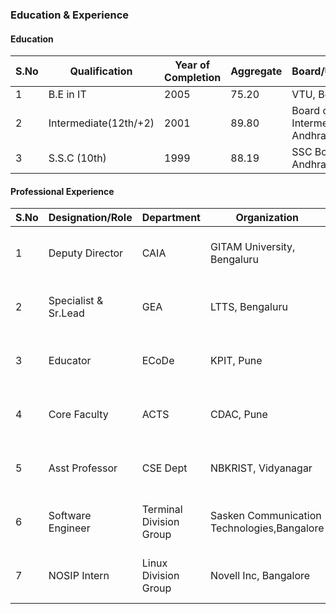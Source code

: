 ### Education & Experience

#### Education

| S.No | Qualification | Year of Completion | Aggregate | Board/University                      |
|------|---------------|--------------------|-----------|---------------------------------------|
| 1    | B.E in IT        | 2005               | 75.20     | VTU, Belgaum                          |
| 2    | Intermediate(12th/+2) | 2001               | 89.80     | Board of Intermediate, Andhra Pradesh |
| 3    | S.S.C (10th)     | 1999               | 88.19     | SSC Board, Andhra Pradesh             |

#### Professional Experience

|S.No   | Designation/Role  |Department | Organization  | Period  |
|---|---|---|---|---|
| 1 | Deputy Director | CAIA  | GITAM University, Bengaluru  | Jan 2024 - Till date  |
| 2 | Specialist & Sr.Lead | GEA  | LTTS, Bengaluru  | April 2020 - Jan 2024 |
| 3 | Educator | ECoDe  | KPIT, Pune  | Oct 2017 - April 2020  |
| 4  | Core Faculty  | ACTS  | CDAC, Pune  | Jan 2011 - Sep 2017  |
| 5  | Asst Professor | CSE Dept  | NBKRIST, Vidyanagar  | July 2007 – Jan 2011  |
| 6  | Software Engineer | Terminal Division Group  |Sasken Communication Technologies,Bangalore  | July 2005 – Sep 2006 |
| 7  | NOSIP Intern | Linux Division Group  | Novell Inc, Bangalore  | Feb 2005 – June 2005  |

